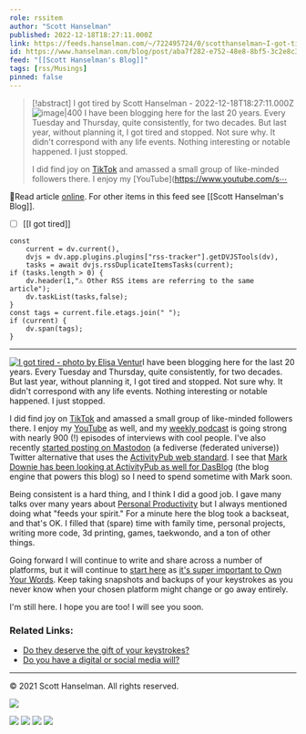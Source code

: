 ```yaml
---
role: rssitem
author: "Scott Hanselman"
published: 2022-12-18T18:27:11.000Z
link: https://feeds.hanselman.com/~/722495724/0/scotthanselman~I-got-tired
id: https://www.hanselman.com/blog/post/aba7f282-e752-48e8-8bf5-3c2e8c33c0e6
feed: "[[Scott Hanselman's Blog]]"
tags: [rss/Musings]
pinned: false
---
```


> [!abstract] I got tired by Scott Hanselman - 2022-12-18T18:27:11.000Z
> <span class="rss-image">![image|400](https://www.hanselman.com/blog/content/binary/Windows-Live-Writer/I-got-tired-and-I-took-a-break_C67F/tired_299ef159-a454-413b-8654-3ec136cf9f79.jpg "I got tired - photo by Elisa Ventur")</span> [](https://unsplash.com/photos/bmJAXAz6ads)I have been blogging here for the last 20 years. Every Tuesday and Thursday, quite consistently, for two decades. But last year, without planning it, I got tired and stopped. Not sure why. It didn't correspond with any life events. Nothing interesting or notable happened. I just stopped.
> 
> I did find joy on [TikTok](https://www.tiktok.com/@shanselman) and amassed a small group of like-minded followers there. I enjoy my [YouTube](https://www.youtube.com/s⋯

🔗Read article [online](https://feeds.hanselman.com/~/722495724/0/scotthanselman~I-got-tired). For other items in this feed see [[Scott Hanselman's Blog]].

- [ ] [[I got tired]]

~~~dataviewjs
const
    current = dv.current(),
	dvjs = dv.app.plugins.plugins["rss-tracker"].getDVJSTools(dv),
	tasks = await dvjs.rssDuplicateItemsTasks(current);
if (tasks.length > 0) {
	dv.header(1,"⚠ Other RSS items are referring to the same article");
    dv.taskList(tasks,false);
}
const tags = current.file.etags.join(" ");
if (current) {
	dv.span(tags);
}
~~~

- - -
[![I got tired - photo by Elisa Ventur](https://www.hanselman.com/blog/content/binary/Windows-Live-Writer/I-got-tired-and-I-took-a-break_C67F/tired_299ef159-a454-413b-8654-3ec136cf9f79.jpg "I got tired - photo by Elisa Ventur")](https://feeds.hanselman.com/~/t/0/0/scotthanselman/~https://unsplash.com/photos/bmJAXAz6ads)I have been blogging here for the last 20 years. Every Tuesday and Thursday, quite consistently, for two decades. But last year, without planning it, I got tired and stopped. Not sure why. It didn't correspond with any life events. Nothing interesting or notable happened. I just stopped.

I did find joy on [TikTok](https://feeds.hanselman.com/~/t/0/0/scotthanselman/~https://www.tiktok.com/@shanselman) and amassed a small group of like-minded followers there. I enjoy my [YouTube](https://feeds.hanselman.com/~/t/0/0/scotthanselman/~https://www.youtube.com/shanselman) as well, and my [weekly podcast](https://feeds.hanselman.com/~/t/0/0/scotthanselman/~https://www.hanselminutes.com/episodes) is going strong with nearly 900 (!) episodes of interviews with cool people. I've also recently [started posting on Mastodon](https://feeds.hanselman.com/~/t/0/0/scotthanselman/~https://hachyderm.io/@shanselman) (a fediverse (federated universe)) Twitter alternative that uses the [ActivityPub web standard](https://feeds.hanselman.com/~/t/0/0/scotthanselman/~https://activitypub.rocks/). I see that [Mark Downie has been looking at ActivityPub as well for DasBlog](https://feeds.hanselman.com/~/t/0/0/scotthanselman/~https://github.com/poppastring/dasblog-core/issues/647) (the blog engine that powers this blog) so I need to spend sometime with Mark soon.

Being consistent is a hard thing, and I think I did a good job. I gave many talks over many years about [Personal Productivity](https://feeds.hanselman.com/~/t/0/0/scotthanselman/~https://www.hanselman.com/blog/scott-hanselmans-complete-list-of-productivity-tips) but I always mentioned doing what "feeds your spirit." For a minute here the blog took a backseat, and that's OK. I filled that (spare) time with family time, personal projects, writing more code, 3d printing, games, taekwondo, and a ton of other things.

Going forward I will continue to write and share across a number of platforms, but it will continue to [start here](https://feeds.hanselman.com/~/t/0/0/scotthanselman/~https://www.hanselman.com/blog/your-blog-is-the-engine-of-community) as [it's super important to Own Your Words](https://feeds.hanselman.com/~/t/0/0/scotthanselman/~https://www.hanselman.com/blog/your-words-are-wasted). Keep taking snapshots and backups of your keystrokes as you never know when your chosen platform might change or go away entirely.

I'm still here. I hope you are too! I will see you soon.

### Related Links:

- [Do they deserve the gift of your keystrokes?](https://feeds.hanselman.com/~/t/0/0/scotthanselman/~https://www.hanselman.com/blog/do-they-deserve-the-gift-of-your-keystrokes)
- [Do you have a digital or social media will?](https://feeds.hanselman.com/~/t/0/0/scotthanselman/~https://www.hanselman.com/blog/do-you-have-a-digital-or-social-media-will-who-will-maintain-your-life-online-when-youre-dead)

  

---

© 2021 Scott Hanselman. All rights reserved.  

![](https://feeds.hanselman.com/~/i/722495724/0/scotthanselman)

[![](https://assets.feedblitz.com/i/fblike20.png)](https://feeds.hanselman.com/_/28/722495724/scotthanselman "Like on Facebook") [![](https://assets.feedblitz.com/i/x.png)](https://feeds.hanselman.com/_/24/722495724/scotthanselman "Post to X.com") [![](https://assets.feedblitz.com/i/email20.png)](https://feeds.hanselman.com/_/19/722495724/scotthanselman "Subscribe by email") [![](https://assets.feedblitz.com/i/rss20.png)](https://feeds.hanselman.com/_/20/722495724/scotthanselman "Subscribe by RSS")